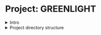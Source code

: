 # Project: GREENLIGHT

<details>
<summary>Intro</summary>
<br>
*Greenlight* -- a JSON API for retrieving and managing information about movies.

*Greenligh* API endpoints and actions:
|Method|URL Pattern|Action|
|---|---|---|
|GET|/v1/healthcheck|Show application health and version information|
|GET|/v1/movies|Show the details of all movies|
|POST|/v1/movies|Create a new movie|
|GET|/v1/movies/:id|Show the details of a specific movie|
|PATCH|/v1/movies/:id|Update the details of a specific movie|
|DELETE|/v1/movies/:id|Delete a specific movie|
|POST|/v1/users/|Register a new user|
|PUT|/v1/users/activated|Activate a specific user|
|PUT|/v1/users/password|Update the password for a specific user|
|POST|/v1/tokens/authentication|Generate a new authentication token|
|POST|/v1/tokens/password-reset|Generate a new password-reset token|
|GET|/debug/vars|Display applicatoin metrics|

</details>

<details>
<summary>Project directory structure</summary>
<br>
.
├── bin
├── cmd
│   └── api
│       └── main.go
├── go.mod
├── internal
├── Makefile
├── migrations
└── remote

- The `bin` directory contains compiled application binaries, ready for deployment to a production server.
- The `cmd/api` directory contains the application-specific code for our *Greenlight* API application. Includes code for running the server, reading and writing HTTP requests, and managing authentication.
- The `internal` directory contains various ancillary packages used by our API: the code for interacting with our database, data validation, sending emails etc. Any code, which is not application-specific and can potentially be reused.
- The `migrations` direcory contains the SQL migration files for our database.
- The `remote` directory contains the configuration files and setup scripts for our production server.
- The `go.mod` file declares our project dependencies, version and module path.
- The `Makefile` contains *recipes* for automating common administrative tasks -- auditing Go code, building binaries, and executing database migrations.

</details>
